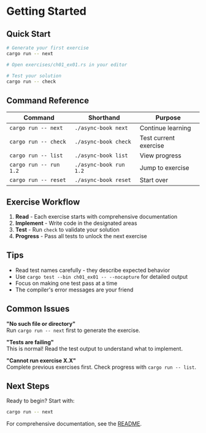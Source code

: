 # Getting Started

## Quick Start

```bash
# Generate your first exercise
cargo run -- next

# Open exercises/ch01_ex01.rs in your editor

# Test your solution
cargo run -- check
```

## Command Reference

| Command | Shorthand | Purpose |
|---------|-----------|---------|
| `cargo run -- next` | `./async-book next` | Continue learning |
| `cargo run -- check` | `./async-book check` | Test current exercise |
| `cargo run -- list` | `./async-book list` | View progress |
| `cargo run -- run 1.2` | `./async-book run 1.2` | Jump to exercise |
| `cargo run -- reset` | `./async-book reset` | Start over |

## Exercise Workflow

1. **Read** - Each exercise starts with comprehensive documentation
2. **Implement** - Write code in the designated areas
3. **Test** - Run `check` to validate your solution
4. **Progress** - Pass all tests to unlock the next exercise

## Tips

- Read test names carefully - they describe expected behavior
- Use `cargo test --bin ch01_ex01 -- --nocapture` for detailed output
- Focus on making one test pass at a time
- The compiler's error messages are your friend

## Common Issues

**"No such file or directory"**  
Run `cargo run -- next` first to generate the exercise.

**"Tests are failing"**  
This is normal! Read the test output to understand what to implement.

**"Cannot run exercise X.X"**  
Complete previous exercises first. Check progress with `cargo run -- list`.

## Next Steps

Ready to begin? Start with:

```bash
cargo run -- next
```

For comprehensive documentation, see the [README](README.md).